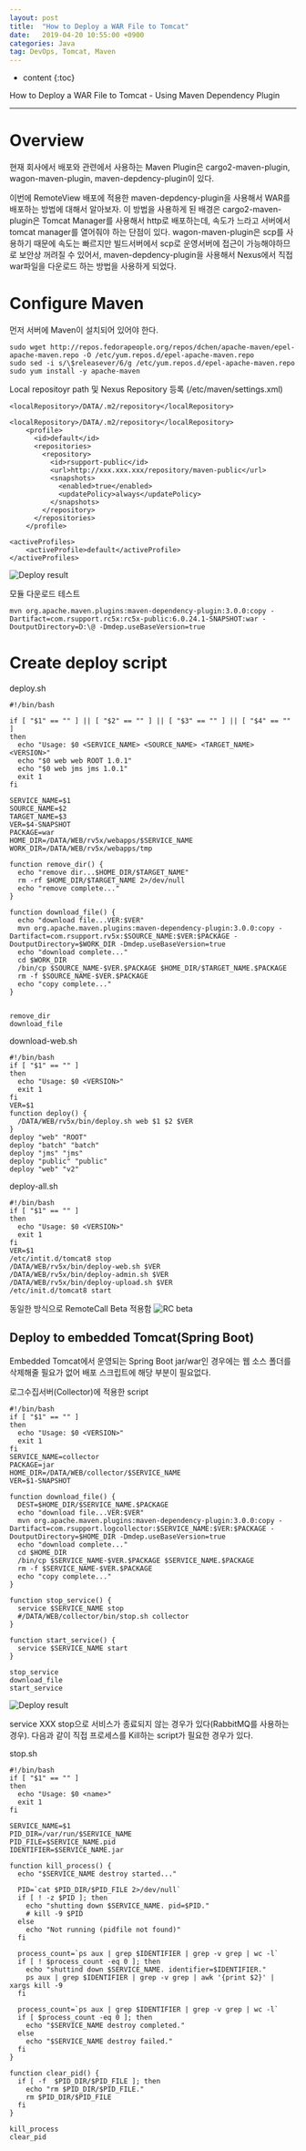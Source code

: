 ```yaml
---
layout: post
title:  "How to Deploy a WAR File to Tomcat"
date:   2019-04-20 10:55:00 +0900
categories: Java
tag: DevOps, Tomcat, Maven
---
```


* content
{:toc}


How to Deploy a WAR File to Tomcat - Using Maven Dependency Plugin


------------

# Overview

현재 회사에서 배포와 관련에서 사용하는 Maven Plugin은 cargo2-maven-plugin, wagon-maven-plugin, maven-depdency-plugin이 있다.
 
이번에 RemoteView 배포에 적용한 maven-depdency-plugin을 사용해서 WAR를 배포하는 방법에 대해서 알아보자.
이 방법을 사용하게 된 배경은 cargo2-maven-plugin은 Tomcat Manager를 사용해서 http로 배포하는데, 속도가 느라고 서버에서 tomcat manager를 열어줘야 하는 단점이 있다. wagon-maven-plugin은 scp를 사용하기 때문에 속도는 빠르지만 빌드서버에서 scp로 운영서버에 접근이 가능해야하므로 보안상 꺼려질 수 있어서, maven-depdency-plugin을 사용해서 Nexus에서 직접 war파일을 다운로드 하는 방법을 사용하게 되었다.


# Configure Maven

먼저 서버에  Maven이 설치되어 있어야 한다.
```
sudo wget http://repos.fedorapeople.org/repos/dchen/apache-maven/epel-apache-maven.repo -O /etc/yum.repos.d/epel-apache-maven.repo
sudo sed -i s/\$releasever/6/g /etc/yum.repos.d/epel-apache-maven.repo
sudo yum install -y apache-maven
```

 Local repositoyr path 및 Nexus Repository 등록 (/etc/maven/settings.xml)
```
<localRepository>/DATA/.m2/repository</localRepository>
```
```
<localRepository>/DATA/.m2/repository</localRepository>
    <profile>
      <id>default</id>
      <repositories>
        <repository>
          <id>rsupport-public</id>
          <url>http://xxx.xxx.xxx/repository/maven-public</url>
          <snapshots>
            <enabled>true</enabled>
            <updatePolicy>always</updatePolicy>
          </snapshots>          
        </repository>
      </repositories>
    </profile>
```
```
<activeProfiles>
    <activeProfile>default</activeProfile>
</activeProfiles>
```
![Deploy result]({{site.url}}/assets/images/maven-installed-version.png)


모듈 다운로드 테스트
```
mvn org.apache.maven.plugins:maven-dependency-plugin:3.0.0:copy -Dartifact=com.rsupport.rc5x:rc5x-public:6.0.24.1-SNAPSHOT:war -DoutputDirectory=D:\@ -Dmdep.useBaseVersion=true
```

# Create deploy script

deploy.sh
```
#!/bin/bash

if [ "$1" == "" ] || [ "$2" == "" ] || [ "$3" == "" ] || [ "$4" == "" ]
then
  echo "Usage: $0 <SERVICE_NAME> <SOURCE_NAME> <TARGET_NAME> <VERSION>"
  echo "$0 web web ROOT 1.0.1"
  echo "$0 web jms jms 1.0.1"
  exit 1
fi

SERVICE_NAME=$1
SOURCE_NAME=$2
TARGET_NAME=$3
VER=$4-SNAPSHOT
PACKAGE=war
HOME_DIR=/DATA/WEB/rv5x/webapps/$SERVICE_NAME
WORK_DIR=/DATA/WEB/rv5x/webapps/tmp

function remove_dir() {
  echo "remove dir...$HOME_DIR/$TARGET_NAME"
  rm -rf $HOME_DIR/$TARGET_NAME 2>/dev/null
  echo "remove complete..."
}

function download_file() {
  echo "download file...VER:$VER"
  mvn org.apache.maven.plugins:maven-dependency-plugin:3.0.0:copy -Dartifact=com.rsupport.rv5x:$SOURCE_NAME:$VER:$PACKAGE -DoutputDirectory=$WORK_DIR -Dmdep.useBaseVersion=true
  echo "download complete..."
  cd $WORK_DIR
  /bin/cp $SOURCE_NAME-$VER.$PACKAGE $HOME_DIR/$TARGET_NAME.$PACKAGE
  rm -f $SOURCE_NAME-$VER.$PACKAGE
  echo "copy complete..."
}


remove_dir
download_file
```
download-web.sh
```
#!/bin/bash
if [ "$1" == "" ]
then
  echo "Usage: $0 <VERSION>"
  exit 1
fi
VER=$1
function deploy() {
  /DATA/WEB/rv5x/bin/deploy.sh web $1 $2 $VER
}
deploy "web" "ROOT"
deploy "batch" "batch"
deploy "jms" "jms"
deploy "public" "public"
deploy "web" "v2"
```
deploy-all.sh
```
#!/bin/bash
if [ "$1" == "" ]
then
  echo "Usage: $0 <VERSION>"
  exit 1
fi
VER=$1
/etc/intit.d/tomcat8 stop
/DATA/WEB/rv5x/bin/deploy-web.sh $VER
/DATA/WEB/rv5x/bin/deploy-admin.sh $VER
/DATA/WEB/rv5x/bin/deploy-upload.sh $VER
/etc/init.d/tomcat8 start
```
동일한 방식으로 RemoteCall Beta 적용함
![RC beta]({{site.url}}/assets/images/deploy-rc-shell.png)


## Deploy to embedded Tomcat(Spring Boot)

Embedded Tomcat에서 운영되는 Spring Boot jar/war인 경우에는 웹 소스 폴더를 삭제해줄 필요가 없어 배포 스크립트에 해당 부분이 필요없다.


로그수집서버(Collector)에 적용한 script
```
#!/bin/bash
if [ "$1" == "" ]
then
  echo "Usage: $0 <VERSION>"
  exit 1
fi
SERVICE_NAME=collector
PACKAGE=jar
HOME_DIR=/DATA/WEB/collector/$SERVICE_NAME
VER=$1-SNAPSHOT

function download_file() {
  DEST=$HOME_DIR/$SERVICE_NAME.$PACKAGE
  echo "download file...VER:$VER"
  mvn org.apache.maven.plugins:maven-dependency-plugin:3.0.0:copy -Dartifact=com.rsupport.logcollector:$SERVICE_NAME:$VER:$PACKAGE -DoutputDirectory=$HOME_DIR -Dmdep.useBaseVersion=true
  echo "download complete..."
  cd $HOME_DIR
  /bin/cp $SERVICE_NAME-$VER.$PACKAGE $SERVICE_NAME.$PACKAGE
  rm -f $SERVICE_NAME-$VER.$PACKAGE
  echo "copy complete..."
}

function stop_service() {
  service $SERVICE_NAME stop
  #/DATA/WEB/collector/bin/stop.sh collector
}

function start_service() {
  service $SERVICE_NAME start
}

stop_service
download_file
start_service
```

![Deploy result]({{site.url}}/assets/images/collector-deploy-result.png)

service XXX stop으로 서비스가 종료되지 않는 경우가 있다(RabbitMQ를 사용하는 경우). 다음과 같이 직접 프로세스를 Kill하는 script가 필요한 경우가 있다.

stop.sh
```
#!/bin/bash
if [ "$1" == "" ]
then
  echo "Usage: $0 <name>"
  exit 1
fi

SERVICE_NAME=$1
PID_DIR=/var/run/$SERVICE_NAME
PID_FILE=$SERVICE_NAME.pid
IDENTIFIER=$SERVICE_NAME.jar

function kill_process() {
  echo "$SERVICE_NAME destroy started..."

  PID=`cat $PID_DIR/$PID_FILE 2>/dev/null`
  if [ ! -z $PID ]; then
    echo "shutting down $SERVICE_NAME. pid=$PID."
    # kill -9 $PID
  else
    echo "Not running (pidfile not found)"
  fi

  process_count=`ps aux | grep $IDENTIFIER | grep -v grep | wc -l`
  if [ ! $process_count -eq 0 ]; then
    echo "shuttind down $SERVICE_NAME. identifier=$IDENTIFIER."
    ps aux | grep $IDENTIFIER | grep -v grep | awk '{print $2}' | xargs kill -9
  fi

  process_count=`ps aux | grep $IDENTIFIER | grep -v grep | wc -l`
  if [ $process_count -eq 0 ]; then
    echo "$SERVICE_NAME destroy completed."
  else
    echo "$SERVICE_NAME destroy failed."
  fi
}

function clear_pid() {
  if [ -f  $PID_DIR/$PID_FILE ]; then
    echo "rm $PID_DIR/$PID_FILE."
    rm $PID_DIR/$PID_FILE
  fi
}

kill_process
clear_pid
```
